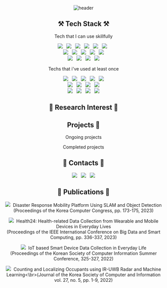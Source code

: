 <div align="center">

![header](https://capsule-render.vercel.app/api?type=waving&color=gradient&height=250&section=header&text=Geonwoo%20Ji&fontSize=90&animation=fadeIn&fontAlignY=38&desc=Contact:%20spacegray.ji@gmail.com&descAlignY=63&descAlign=60)
</div>

<h2 align="center"><b>⚒️ Tech Stack ⚒️</b></h2>
<p align="center">Tech that I can use skillfully</p>
<p align="center">
    <img src="https://img.shields.io/badge/Tensorflow-FF6F00?style=flat-square&logo=tensorflow&logoColor=white"/></a> &nbsp 
    <img src="https://img.shields.io/badge/Keras-D00000?style=flat-square&logo=keras&logoColor=white"/></a> &nbsp 
    <img src="https://img.shields.io/badge/PyTorch-EE4C2C?style=flat-square&logo=pytorch&logoColor=white"/></a> &nbsp 
    <img src="https://img.shields.io/badge/scikitlearn-F7931E?style=flat-square&logo=scikit-learn&logoColor=white"/></a> &nbsp 
    <img src="https://img.shields.io/badge/NumPy-013243?style=flat-square&logo=NumPy&logoColor=white"/></a> &nbsp 
    <img src="https://img.shields.io/badge/pandas-150458?style=flat-square&logo=pandas&logoColor=white"/></a> &nbsp 
    <br>
    <img src="https://img.shields.io/badge/Python-3766AB?style=flat-square&logo=Python&logoColor=white"/></a> &nbsp 
    <img src="https://img.shields.io/badge/Jupyter-F37626?style=flat-square&logo=Jupyter&logoColor=white"/></a> &nbsp 
    <img src="https://img.shields.io/badge/Anaconda-44A833?style=flat-square&logo=Anaconda&logoColor=white"/></a> &nbsp 
    <img src="https://img.shields.io/badge/Google Colab-F9AB00?style=flat-square&logo=google-colab&logoColor=white"/></a> &nbsp 
    <img src="https://img.shields.io/badge/Linux-FCC624?style=flat-square&logo=Linux&logoColor=white"/></a>
    <br>
    <img src="https://img.shields.io/badge/RaspberryPi-C51A4A?style=flat-square&logo=Raspberry-Pi&logoColor=white"/></a> &nbsp 
    <img src="https://img.shields.io/badge/Arduino-00979D?style=flat-square&logo=Arduino&logoColor=white"/></a> &nbsp
    <img src="https://img.shields.io/badge/Mobius IoT Platform-007396?style=flat-square&logoColor=white"/></a> &nbsp
    <img src="https://img.shields.io/badge/Overleaf-47A141?style=flat-square&logo=Overleaf&logoColor=white"/></a>
</p>
<p align="center">Techs that i've used at least once</p>
<p align="center">
    <img src="https://img.shields.io/badge/C++-00599C?style=flat-square&logo=cplusplus&logoColor=white"/></a> &nbsp 
    <img src="https://img.shields.io/badge/JavaScript-F7DF1E?style=flat-square&logo=javascript&logoColor=white"/></a> &nbsp 
    <img src="https://img.shields.io/badge/Node.js-339933?style=flat-square&logo=nodedotjs&logoColor=white"/></a> &nbsp 
    <img src="https://img.shields.io/badge/ROS-22314E?style=flat-square&logo=ros&logoColor=white"/></a> &nbsp
    <img src="https://img.shields.io/badge/JAVA-007396?style=flat-square&logo=Java&logoColor=white"/></a>
    <br>
    <img src="https://img.shields.io/badge/Docker-2496ED?style=flat-square&logo=Docker&logoColor=white"/></a> &nbsp 
    <img src="https://img.shields.io/badge/Kubernetes-326CE5?style=flat-square&logo=kubernetes&logoColor=white"/></a> &nbsp 
    <img src="https://img.shields.io/badge/GCP-4285F4?style=flat-square&logo=googlecloud&logoColor=white"/></a> &nbsp 
    <img src="https://img.shields.io/badge/Amazon AWS-232F3E?style=flat-square&logo=amazon-aws&logoColor=white"/></a>
    <br>
    <img src="https://img.shields.io/badge/MySQL-4479A1?style=flat-square&logo=MySQL&logoColor=white"/></a> &nbsp 
    <img src="https://img.shields.io/badge/MongoDB-47A248?style=flat-square&logo=MongoDB&logoColor=white"/></a> &nbsp 
    <img src="https://img.shields.io/badge/Apache Hadoop-66CCFF?style=flat-square&logo=apachehadoop&logoColor=white"/></a> &nbsp 
    <img src="https://img.shields.io/badge/Apache Spark-E25A1C?style=flat-square&logo=apachespark&logoColor=white"/></a>
</p>

<h2 align="center"><b>🔬 Research Interest 🔬</b></h2>

<h2 align="center"><b> Projects 🔬</b></h2>
<p align="center">Ongoing projects</p>
<p align="center">Completed projects</p>

<h2 align="center"><b>🔬 Contacts 🔬</b></h2>
<p align="center">
    <a href="https://notion.so"><img src="https://img.shields.io/badge/Notion-000000?style=flat-square&logo=notion&logoColor=white&link=https://notion.so"/></a> &nbsp 
    <a href="mailto:spacegray.ji@sch.ac.kr"><img src="https://img.shields.io/badge/SCH-26539C?style=flat-square&logoColor=white&link=spacegray.ji@sch.ac.kr"/></a> &nbsp 
    <a href="mailto:spacegray.ji@gmail.com"><img src="https://img.shields.io/badge/Gmail-EA4335?style=flat-square&logo=Gmail&logoColor=white&link=spacegray.ji@gmail.com"/></a>
</p>


<h2 align="center"><b>📝 Publications 📝</b></h2>
    <p align="center"><img src="https://img.shields.io/badge/Paper 4-00629B?style=flat-square&logo=Word&logoColor=white"/>&nbsp Disaster Response Mobility Platform Using SLAM and Object Detection</br>(Proceedings of the Korea Computer Congress, pp. 173-175, 2023)</p>
    <p align="center"><a href="https://ieeexplore.ieee.org/abstract/document/10066622"><img src="https://img.shields.io/badge/Paper 3-00629B?style=flat-square&logo=Word&logoColor=white"/></a>&nbsp Health24: Health-related Data Collection from Wearable and Mobile Devices in Everyday Lives</br>(Proceedings of the IEEE International Conference on Big Data and Smart Computing, pp. 336-337, 2023)</p>
    <p align="center"><img src="https://img.shields.io/badge/Paper 2-00629B?style=flat-square&logo=Word&logoColor=white"/>&nbsp IoT based Smart Device Data Collection in Everyday Life</br>(Proceedings of the Korean Society of Computer Information Summer Conference, 325-327, 2022)</p>
    <p align="center"><a href="https://www.dbpia.co.kr/Journal/articleDetail?nodeId=NODE11067159"><img src="https://img.shields.io/badge/Paper 1-00629B?style=flat-square&logo=Word&logoColor=white"/></a>&nbsp Counting and Localizing Occupants using IR-UWB Radar and Machine Learning<\br>(Journal of the Korea Society of Computer and Information vol. 27, no. 5, pp. 1-9, 2022)</p>
